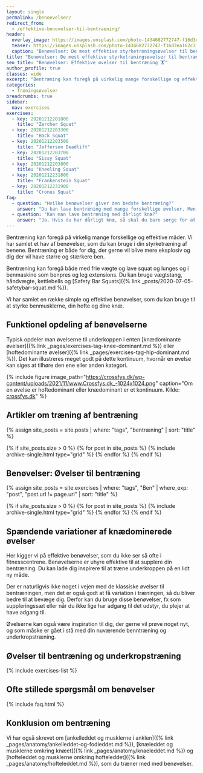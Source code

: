 ```yaml
---
layout: single
permalink: /benoevelser/
redirect_from:
  - /effektive-benovelser-til-bentraening/
header:
  overlay_image: https://images.unsplash.com/photo-1434682772747-f16d3ea162c3?ixlib=rb-1.2.1&ixid=eyJhcHBfaWQiOjEyMDd9&auto=format&fit=crop&w=1953&q=5
  teaser: https://images.unsplash.com/photo-1434682772747-f16d3ea162c3?ixlib=rb-1.2.1&ixid=eyJhcHBfaWQiOjEyMDd9&auto=format&fit=crop&w=400&q=5
  caption: "Benøvelser: De mest effektive styrketræningsøvelser til bentræningen"
title: "Benøvelser: De mest effektive styrketræningsøvelser til bentræningen 🏋"
seo_title: "Benøvelser: Effektive øvelser til bentræning 🏋"
author_profile: true
classes: wide
excerpt: "Bentræning kan foregå på virkelig mange forskellige og effektive måder. Vi har samlet et hav af benøvelser, som du kan bruge i din styrketræning af benene. Bentræning er både for dig, der gerne vil blive mere eksplosiv og dig der vil have større og stærkere ben."
categories:
  - Træningsøvelser
breadcrumbs: true
sidebar:
  nav: exercises
exercises:
  - key: 20201212201800
    title: "Zercher Squat"
  - key: 20201212203300
    title: "Hack Squat"
  - key: 20201212203500
    title: "Jefferson Deadlift"
  - key: 20201212203700
    title: "Sissy Squat"
  - key: 20201212203800
    title: "Kneeling Squat"
  - key: 20201212231800
    title: "Frankenstein Squat"
  - key: 20201212231900
    title: "Cronus Squat"
faq:
  - question: "Hvilke benøvelser giver den bedste bentræning?"
    answer: "Du kan lave bentræning med mange forskellige øvelser. Men husk at inkludere squat, lunges, dødløft, bulgarian split squat og glute ham raises. Så får du en allround bentræning. Du kan læse om alle de store benøvelser her på siden."
  - question: "Kan man lave bentræning med dårligt knæ?"
    answer: "Ja. Hvis du har dårligt knæ, så skal du bare sørge for at vælge de rigtige varianter. Det kan være, at du skal gå efter nogle lidt mere isolerede øvelser eller forbedre din teknik i de store basisøvelser. Med skader i knæet, så er det vigtigt, at du tænker over den rette dosering og at optimere dit bevægelsesmønster. Det hjælper ikke noget at lade være med at træne knæet. Der er masser af forslag til gode benøvelser for knæene her på siden."
---
```


Bentræning kan foregå på virkelig mange forskellige og effektive måder. Vi har samlet et hav af benøvelser, som du kan bruge i din styrketræning af benene. Bentræning er både for dig, der gerne vil blive mere eksplosiv og dig der vil have større og stærkere ben.

Bentræning kan foregå både med frie vægte og lave squat og lunges og i benmaskine som benpres og leg extensions. Du kan bruge vægtstang, håndvægte, kettlebells og [Safety Bar Squats]({% link _posts/2020-07-05-safetybar-squat.md %}).

Vi har samlet en række simple og effektive benøvelser, som du kan bruge til at styrke benmusklerne, din hofte og dine knæ.

## Funktionel opdeling af benøvelserne

Typisk opdeler man øvelserne til underkoppen i enten [knædominante øvelser]({% link _pages/exercises-tag-knee-dominant.md %}) eller [hoftedominante øvelser]({% link _pages/exercises-tag-hip-dominant.md %}). Det kan illustreres meget godt på dette kontinuum, hvornår en øvelse kan siges at tilhøre den ene eller anden kategori.

{% include figure image_path="https://crossfys.dk/wp-content/uploads/2021/11/www.Crossfys.dk_-1024x1024.png" caption="Om en øvelse er hoftedominant eller knædominant er et kontinuum. Kilde: [crossfys.dk](https://crossfys.dk/saadan-dyrker-du-crossfit-og-faar-staerkere-ben-trods-knae-smerter/)" %}

## Artikler om træning af bentræning

<div class="feature__wrapper">

{% assign site_posts = site.posts | where: "tags", "bentræning" | sort: "title" %}

{% if site_posts.size > 0 %}
  {% for post in site_posts %}
    {% include archive-single.html type="grid" %}
  {% endfor %}
{% endif %}

</div>

## Benøvelser: Øvelser til bentræning

{% assign site_posts = site.exercises | where: "tags", "Ben" | where_exp: "post", "post.url != page.url" | sort: "title" %}

<div class="feature__wrapper">

{% if site_posts.size > 0 %}
  {% for post in site_posts %}
    {% include archive-single.html type="grid" %}
  {% endfor %}
{% endif %}

</div>

## Spændende variationer af knædominerede øvelser

Her kigger vi på effektive benøvelser, som du ikke ser så ofte i fitnesscentrene. Benøvelserne er uhyre effektive til at supplere din bentræning. Du kan lade dig inspirere til at træne underkroppen på en lidt ny måde.

Der er naturligvis ikke noget i vejen med de klassiske øvelser til bentræningen, men det er også godt at få variation i træningen, så du bliver bedre til at bevæge dig. Derfor kan du bruge disse benøvelser, fx som suppleringssæt eller når du ikke lige har adgang til det udstyr, du plejer at have adgang til.

Øvelserne kan også være inspiration til dig, der gerne vil prøve noget nyt, og som måske er gået i stå med din nuværende benntræning og underkropstræning.

## Øvelser til bentræning og underkropstræning

{% include exercises-list %}

## Ofte stillede spørgsmål om benøvelser

{% include faq.html %}

## Konklusion om bentræning

Vi har også skrevet om [ankelleddet og musklerne i anklen]({% link _pages/anatomy/ankelleddet-og-fodleddet.md %}), [knæleddet og musklerne omkring knæet]({% link _pages/anatomy/knaeleddet.md %}) og [hofteleddet og musklerne omkring hofteleddet]({% link _pages/anatomy/hofteleddet.md %}), som du træner med med benøvelser.
